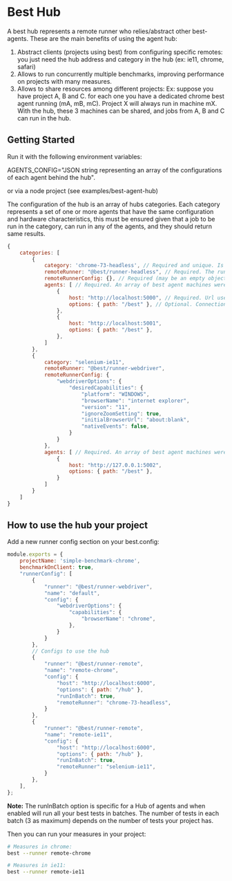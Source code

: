 # Best Hub

A best hub represents a remote runner who relies/abstract other best-agents. These are the main benefits of using the agent hub:

1. Abstract clients (projects using best) from configuring specific remotes: you just need the hub address and category in the hub (ex: ie11, chrome, safari)
2. Allows to run concurrently multiple benchmarks, improving performance on projects with many measures.
3. Allows to share resources among different projects: Ex: suppose you have project A, B and C. for each one you have a dedicated chrome best agent running (mA, mB, mC). Project X will always run in machine mX. With the hub, these 3 machines can be shared, and jobs from A, B and C can run in the hub.

## Getting Started

Run it with the following environment variables:

AGENTS_CONFIG="JSON string representing an array of the configurations of each agent behind the hub".

or via a node project (see examples/best-agent-hub)

The configuration of the hub is an array of hubs categories. Each category represents a set of one or more agents that have the same configuration and hardware characteristics, this must be ensured given that a job to be run in the category, can run in any of the agents, and they should return same results.

```javascript
{
    categories: [
        {
            category: 'chrome-73-headless', // Required and unique. Is the remote runner in the client best config.
            remoteRunner: "@best/runner-headless", // Required. The runner that any of the agents should use when running the job. 
            remoteRunnerConfig: {}, // Required (may be an empty object). The Runner config for the remote runner in the agents.
            agents: [ // Required. An array of best agent machines were jobs can run interchangeably obtaining the same results. 
                {
                    host: "http://localhost:5000", // Required. Url used to connect to the agent.
                    options: { path: "/best" }, // Optional. Connection options to the agent.
                },
                {
                    host: "http://localhost:5001",
                    options: { path: "/best" },
                },
            ]
        },
        {
            category: "selenium-ie11",
            remoteRunner: "@best/runner-webdriver",
            remoteRunnerConfig: {
                "webdriverOptions": {
                    "desiredCapabilities": {
                        "platform": "WINDOWS",
                        "browserName": "internet explorer",
                        "version": "11",
                        "ignoreZoomSetting": true,
                        "initialBrowserUrl": "about:blank",
                        "nativeEvents": false,
                    }
                }
            },
            agents: [ // Required. An array of best agent machines were jobs can run interchangeably obtaining the same results. 
                {
                    host: "http://127.0.0.1:5002",
                    options: { path: "/best" },
                }
            ]
        }
    ]
}
```

## How to use the hub your project

Add a new runner config section on your best.config:

```javascript
module.exports = {
    projectName: 'simple-benchmark-chrome',
    benchmarkOnClient: true,
    "runnerConfig": [
        {
            "runner": "@best/runner-webdriver",
            "name": "default",
            "config": {
                "webdriverOptions": {
                    "capabilities": {
                        "browserName": "chrome",
                    },
                }
            }
        },
        // Configs to use the hub
        {
            "runner": "@best/runner-remote",
            "name": "remote-chrome",
            "config": {
                "host": "http://localhost:6000",
                "options": { path: "/hub" },
                "runInBatch": true,
                "remoteRunner": "chrome-73-headless",
            }
        },
        {
            "runner": "@best/runner-remote",
            "name": "remote-ie11",
            "config": {
                "host": "http://localhost:6000",
                "options": { path: "/hub" },
                "runInBatch": true,
                "remoteRunner": "selenium-ie11",
            }
        },
    ],
};
```

**Note:** The runInBatch option is specific for a Hub of agents and when enabled will run all your best tests in batches. The number of tests in each batch (3 as maximum) depends on the number of tests your project has. 

Then you can run your measures in your project:

```bash
# Measures in chrome:
best --runner remote-chrome

# Measures in ie11:
best --runner remote-ie11
```
